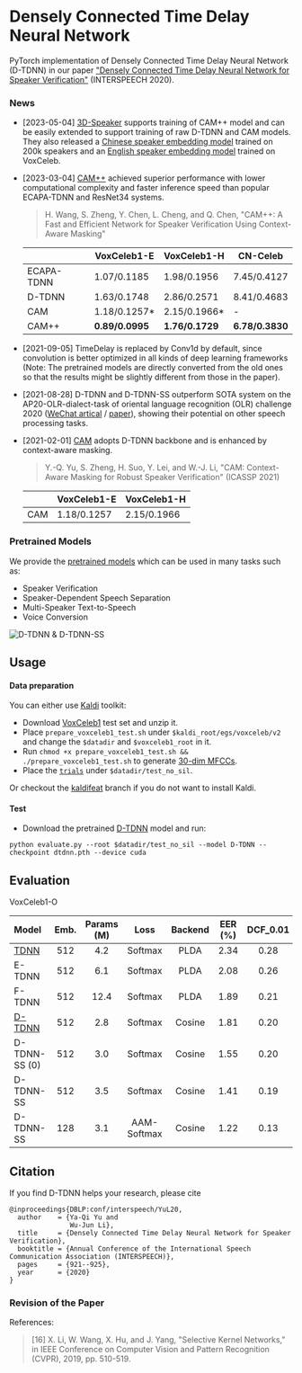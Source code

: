 # Densely Connected Time Delay Neural Network

PyTorch implementation of Densely Connected Time Delay Neural Network (D-TDNN) in our paper ["Densely Connected Time Delay Neural Network for Speaker Verification"](https://www.isca-speech.org/archive/Interspeech_2020/abstracts/1275.html) (INTERSPEECH 2020).

### News

- [2023-05-04] [3D-Speaker](https://github.com/alibaba-damo-academy/3D-Speaker) supports training of CAM++ model and can be easily extended to support training of raw D-TDNN and CAM models. They also released a [Chinese speaker embedding model](https://modelscope.cn/models/damo/speech_campplus_sv_zh-cn_16k-common/summary) trained on 200k speakers and an [English speaker embedding model](https://modelscope.cn/models/damo/speech_campplus_sv_en_voxceleb_16k/summary) trained on VoxCeleb.

- [2023-03-04] [CAM++](https://arxiv.org/abs/2303.00332) achieved superior performance with lower computational complexity and faster inference speed than popular ECAPA-TDNN and ResNet34 systems.

  > H. Wang, S. Zheng, Y. Chen, L. Cheng, and Q. Chen, "CAM++: A Fast and Efficient Network for Speaker Verification Using Context-Aware Masking"

  | | VoxCeleb1-E | VoxCeleb1-H | CN-Celeb |
  | - | - | - | - |
  | ECAPA-TDNN | 1.07/0.1185 | 1.98/0.1956 | 7.45/0.4127 |
  | D-TDNN | 1.63/0.1748 | 2.86/0.2571 | 8.41/0.4683 |
  | CAM | 1.18/0.1257* | 2.15/0.1966* | - |
  | CAM++ | **0.89/0.0995** | **1.76/0.1729** | **6.78/0.3830** |

- [2021-09-05] TimeDelay is replaced by Conv1d by default, since convolution is better optimized in all kinds of deep learning frameworks (Note: The pretrained models are directly converted from the old ones so that the results might be slightly different from those in the paper).

- [2021-08-28] D-TDNN and D-TDNN-SS outperform SOTA system on the AP20-OLR-dialect-task of oriental language recognition (OLR) challenge 2020 ([WeChat artical](https://mp.weixin.qq.com/s/sr2ZBFj9njt47tlNNi8dNw) / [paper](https://arxiv.org/abs/2108.07787)), showing their potential on other speech processing tasks.

- [2021-02-01] [CAM](https://ieeexplore.ieee.org/document/9414704) adopts D-TDNN backbone and is enhanced by context-aware masking.

  > Y.-Q. Yu, S. Zheng, H. Suo, Y. Lei, and W.-J. Li, "CAM: Context-Aware Masking for Robust Speaker Verification" (ICASSP 2021)

  | | VoxCeleb1-E | VoxCeleb1-H |
  | - | - | - |
  | CAM | 1.18/0.1257 | 2.15/0.1966 |

### Pretrained Models

We provide the [pretrained models](https://github.com/yuyq96/D-TDNN/releases/tag/models) which can be used in many tasks such as:

- Speaker Verification
- Speaker-Dependent Speech Separation
- Multi-Speaker Text-to-Speech
- Voice Conversion

![D-TDNN & D-TDNN-SS](figure/D_TDNN.png)

## Usage

#### Data preparation

You can either use [Kaldi](https://github.com/kaldi-asr/kaldi) toolkit:
- Download [VoxCeleb1](http://www.robots.ox.ac.uk/~vgg/data/voxceleb/vox1.html) test set and unzip it.
- Place `prepare_voxceleb1_test.sh` under `$kaldi_root/egs/voxceleb/v2` and change the `$datadir` and `$voxceleb1_root` in it.
- Run `chmod +x prepare_voxceleb1_test.sh && ./prepare_voxceleb1_test.sh` to generate [30-dim MFCCs](https://github.com/kaldi-asr/kaldi/blob/master/egs/voxceleb/v2/conf/mfcc.conf).
- Place the [`trials`](https://github.com/yuyq96/D-TDNN/releases/download/trials/trials) under `$datadir/test_no_sil`.

Or checkout the [kaldifeat](https://github.com/yuyq96/D-TDNN/tree/kaldifeat) branch if you do not want to install Kaldi.

#### Test

- Download the pretrained [D-TDNN](https://github.com/yuyq96/D-TDNN/releases/download/models/dtdnn.pth) model and run:
```
python evaluate.py --root $datadir/test_no_sil --model D-TDNN --checkpoint dtdnn.pth --device cuda
```

## Evaluation

VoxCeleb1-O

| Model | Emb. | Params (M) | Loss | Backend | EER (%) | DCF_0.01 | DCF_0.001 |
| :---- | :--: | :--------: | :--: | :-----: | :-----: | :------: | :-------: |
| [TDNN](https://github.com/yuyq96/D-TDNN/releases/download/models/tdnn.pth) | 512 | 4.2 | Softmax | PLDA | 2.34 | 0.28 | 0.38 |
| E-TDNN | 512 | 6.1 | Softmax | PLDA | 2.08 | 0.26 | 0.41 |
| F-TDNN | 512 | 12.4 | Softmax | PLDA | 1.89 | 0.21 | 0.29 |
| [D-TDNN](https://github.com/yuyq96/D-TDNN/releases/download/models/dtdnn.pth) | 512 | 2.8 | Softmax | Cosine | 1.81 | 0.20 | 0.28 |
| D-TDNN-SS (0) | 512 | 3.0 | Softmax | Cosine | 1.55 | 0.20 | 0.30 |
| D-TDNN-SS | 512 | 3.5 | Softmax | Cosine | 1.41 | 0.19 | 0.24 |
| D-TDNN-SS | 128 | 3.1 | AAM-Softmax | Cosine | 1.22 | 0.13 | 0.20 |

## Citation

If you find D-TDNN helps your research, please cite
```
@inproceedings{DBLP:conf/interspeech/YuL20,
  author    = {Ya-Qi Yu and
               Wu-Jun Li},
  title     = {Densely Connected Time Delay Neural Network for Speaker Verification},
  booktitle = {Annual Conference of the International Speech Communication Association (INTERSPEECH)},
  pages     = {921--925},
  year      = {2020}
}
```

### Revision of the Paper

References:

> [16] X. Li, W. Wang, X. Hu, and J. Yang, "Selective Kernel Networks," in IEEE Conference on Computer Vision and Pattern Recognition (CVPR), 2019, pp. 510-519.
